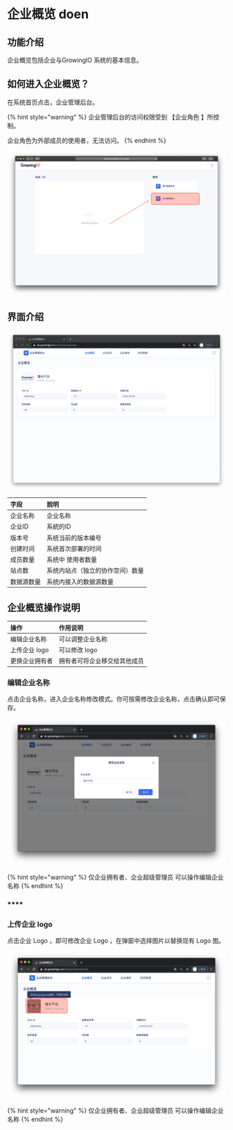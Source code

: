 # 企业概览 doen

## 功能介绍

企业概览包括企业与GrowingIO 系统的基本信息。 

## 如何进入企业概览？

在系统首页点击，企业管理后台。

{% hint style="warning" %}
企业管理后台的访问权限受到 【企业角色 】所控制。  
  
企业角色为外部成员的使用者，无法访问。 
{% endhint %}

![](../../.gitbook/assets/ying-mu-jie-tu-20201117-xia-wu-1.57.53%20%281%29.png)

## 界面介绍

![](../../.gitbook/assets/ying-mu-jie-tu-20201207-xia-wu-3.13.04.png)

| 字段 | 說明 |
| :--- | :--- |
| 企业名称 | 企业名称 |
| 企业ID  | 系統的ID |
| 版本号 | 系统当前的版本编号 |
| 创建时间 | 系统首次部署的时间 |
| 成员数量 | 系统中 使用者数量 |
| 站点数 | 系统内站点（独立的协作空间）数量 |
| 数据源数量  | 系统内接入的数据源数量 |

## 企业概览操作说明

| 操作 | 作用说明 |
| :--- | :--- |
| 编辑企业名称 | 可以调整企业名称 |
| 上传企业 logo | 可以修改 logo  |
| 更换企业拥有者 | 拥有者可将企业移交给其他成员 |



### **编辑企业名称**

点击企业名称，进入企业名称修改模式。你可按需修改企业名称，点击确认即可保存。

![](../../.gitbook/assets/ying-mu-jie-tu-20201207-xia-wu-3.14.36.png)

{% hint style="warning" %}
仅企业拥有者、企业超级管理员 可以操作编辑企业名称
{% endhint %}

### \*\*\*\*

### **上传企业 logo**

点击企业 Logo ，即可修改企业 Logo ，在弹窗中选择图片以替换现有 Logo 图。

![](../../.gitbook/assets/ying-mu-jie-tu-20201207-xia-wu-3.14.40.png)

{% hint style="warning" %}
仅企业拥有者、企业超级管理员 可以操作编辑企业名称
{% endhint %}

### 












